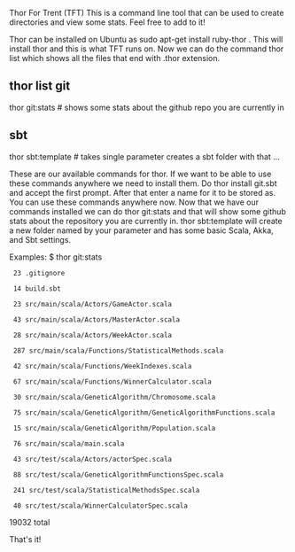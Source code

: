 Thor For Trent (TFT)
This is a command line tool that can be used to create directories and view some stats. Feel free to add to it!

Thor can be installed on Ubuntu as sudo apt-get install ruby-thor . This will install thor and this is what TFT runs on. Now we can do the command thor list which shows all the files that end with .thor extension. 

thor list
git
---
thor git:stats  # shows some stats about the github repo you are currently in

sbt
---
thor sbt:template  # takes single parameter creates a sbt folder with that ...




These are our available commands for thor. If we want to be able to use these commands anywhere we need to install them. Do thor install git.sbt and accept the first prompt. After that enter a name for it to be stored as. You can use these commands anywhere now. Now that we have our commands installed we can do thor git:stats and that will show some github stats about the repository you are currently in. thor sbt:template will create a new folder named by your parameter and has some basic Scala, Akka, and Sbt settings.

Examples:
	$ thor git:stats
	
     23 .gitignore

     14 build.sbt
     
     23 src/main/scala/Actors/GameActor.scala
     
     43 src/main/scala/Actors/MasterActor.scala
     
     28 src/main/scala/Actors/WeekActor.scala
     
     287 src/main/scala/Functions/StatisticalMethods.scala
     
     42 src/main/scala/Functions/WeekIndexes.scala
     
     67 src/main/scala/Functions/WinnerCalculator.scala
     
     30 src/main/scala/GeneticAlgorithm/Chromosome.scala
     
     75 src/main/scala/GeneticAlgorithm/GeneticAlgorithmFunctions.scala
     
     15 src/main/scala/GeneticAlgorithm/Population.scala
     
     76 src/main/scala/main.scala
     
     43 src/test/scala/Actors/actorSpec.scala
     
     88 src/test/scala/GeneticAlgorithmFunctionsSpec.scala
     
     241 src/test/scala/StatisticalMethodsSpec.scala
     
     40 src/test/scala/WinnerCalculatorSpec.scala
  
  19032 total

That's it!

